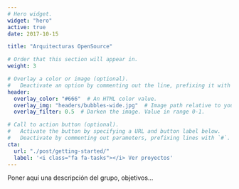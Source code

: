 ```yaml
---
# Hero widget.
widget: "hero"
active: true
date: 2017-10-15

title: "Arquitecturas OpenSource"

# Order that this section will appear in.
weight: 3

# Overlay a color or image (optional).
#   Deactivate an option by commenting out the line, prefixing it with `#`.
header:
  overlay_color: "#666"  # An HTML color value.
  overlay_img: "headers/bubbles-wide.jpg"  # Image path relative to your `static/img/` folder.
  overlay_filter: 0.5  # Darken the image. Value in range 0-1.

# Call to action button (optional).
#   Activate the button by specifying a URL and button label below.
#   Deactivate by commenting out parameters, prefixing lines with `#`.
cta:
  url: "./post/getting-started/"
  label: '<i class="fa fa-tasks"></i> Ver proyectos'
---
```


Poner aquí una descripción del grupo, objetivos...
